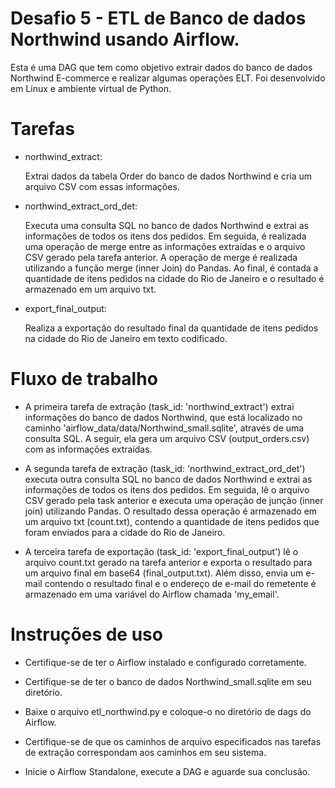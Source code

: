 # Desafio 5 - ETL de Banco de dados Northwind usando Airflow.

Esta é uma DAG que tem como objetivo extrair dados do banco de dados Northwind E-commerce e realizar algumas operações ELT.
Foi desenvolvido em Linux e ambiente virtual de Python. 

# Tarefas
* northwind_extract:

  Extrai dados da tabela Order do banco de dados Northwind e cria um arquivo CSV com essas informações.

* northwind_extract_ord_det:

  Executa uma consulta SQL no banco de dados Northwind e extrai as informações de todos os itens dos pedidos. Em seguida, é realizada uma operação de merge entre as informações extraídas e o arquivo CSV gerado pela tarefa anterior. A operação de merge é realizada utilizando a função merge (inner Join) do Pandas. Ao final, é contada a quantidade de itens pedidos na cidade do Rio de Janeiro e o resultado é armazenado em um arquivo txt.

* export_final_output:

  Realiza a exportação do resultado final da quantidade de itens pedidos na cidade do Rio de Janeiro em texto codificado.

# Fluxo de trabalho

* A primeira tarefa de extração (task_id: 'northwind_extract') extrai informações do banco de dados Northwind, que está localizado no caminho 'airflow_data/data/Northwind_small.sqlite', através de uma consulta SQL. A seguir, ela gera um arquivo CSV (output_orders.csv) com as informações extraídas.

* A segunda tarefa de extração (task_id: 'northwind_extract_ord_det') executa outra consulta SQL no banco de dados Northwind e extrai as informações de todos os itens dos pedidos. Em seguida, lê o arquivo CSV gerado pela task anterior e executa uma operação de junção (inner join) utilizando Pandas. O resultado dessa operação é armazenado em um arquivo txt (count.txt), contendo a quantidade de itens pedidos que foram enviados para a cidade do Rio de Janeiro.

* A terceira tarefa de exportação (task_id: 'export_final_output') lê o arquivo count.txt gerado na tarefa anterior e exporta o resultado para um arquivo final em base64 (final_output.txt). Além disso, envia um e-mail contendo o resultado final e o endereço de e-mail do remetente é armazenado em uma variável do Airflow chamada 'my_email'.

# Instruções de uso
* Certifique-se de ter o Airflow instalado e configurado corretamente.

* Certifique-se de ter o banco de dados Northwind_small.sqlite em seu diretório.

* Baixe o arquivo etl_northwind.py e coloque-o no diretório de dags do Airflow.

* Certifique-se de que os caminhos de arquivo especificados nas tarefas de extração correspondam aos caminhos em seu sistema.

* Inicie o Airflow Standalone, execute a DAG e aguarde sua conclusão.





